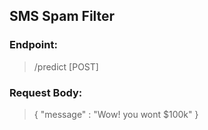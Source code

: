 ## SMS Spam Filter

### Endpoint:

> /predict [POST]

### Request Body:

> { "message" : "Wow! you wont $100k" }
